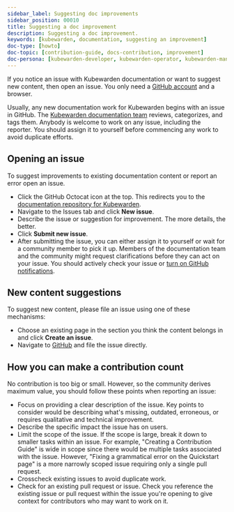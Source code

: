 ```yaml
---
sidebar_label: Suggesting doc improvements
sidebar_position: 00010
title: Suggesting a doc improvement
description: Suggesting a doc improvement.
keywords: [kubewarden, documentation, suggesting an improvement]
doc-type: [howto]
doc-topic: [contribution-guide, docs-contribution, improvement]
doc-persona: [kubewarden-developer, kubewarden-operator, kubewarden-manager]
---
```


<head>
  <link rel="canonical" href="https://docs.kubewarden.io/howtos/contribution-guide/suggesting-an-improvement"/>
</head>

If you notice an issue with Kubewarden documentation or want to suggest new
content, then open an issue. You only need a [GitHub
account](https://github.com/join) and a browser.

Usually, any new documentation work for Kubewarden begins with an issue in
GitHub. The [Kubewarden documentation
team](https://github.com/orgs/kubewarden/teams/kubewarden-documentation)
reviews, categorizes, and tags them. Anybody is welcome to work on any issue,
including the reporter. You should assign it to yourself before commencing any
work to avoid duplicate efforts.

## Opening an issue

To suggest improvements to existing documentation content or report an error
open an issue.

- Click the GitHub Octocat icon at the top. This redirects you to the
  [documentation repository for
  Kubewarden](https://github.com/kubewarden/docs).
- Navigate to the Issues tab and click **New issue**.
- Describe the issue or suggestion for improvement. The more details, the
  better.
- Click **Submit new issue**.
- After submitting the issue, you can either assign it to yourself or wait for
  a community member to pick it up. Members of the documentation team and the
  community might request clarifications before they can act on your issue. You
  should actively check your issue or [turn on GitHub
  notifications](https://docs.github.com/en/account-and-profile/managing-subscriptions-and-notifications-on-github/setting-up-notifications/configuring-notifications).

## New content suggestions

To suggest new content, please file an issue using one of these mechanisms:

- Choose an existing page in the section you think the content belongs in and
  click **Create an issue**.
- Navigate to [GitHub](https://github.com/kubewarden/docs/issues/new/choose)
  and file the issue directly.

## How you can make a contribution count

No contribution is too big or small. However, so the community derives maximum
value, you should follow these points when reporting an issue:

- Focus on providing a clear description of the issue. Key points to consider
  would be describing what's missing, outdated, erroneous, or requires
  qualitative and technical improvement.
- Describe the specific impact the issue has on users.
- Limit the scope of the issue. If the scope is large, break it down to smaller
  tasks within an issue. For example, "Creating a Contribution Guide" is wide
  in scope since there would be multiple tasks associated with the issue.
  However, "Fixing a grammatical error on the Quickstart page" is a more
  narrowly scoped issue requiring only a single pull request.
- Crosscheck existing issues to avoid duplicate work.
- Check for an existing pull request or issue. Check you reference the existing
  issue or pull request within the issue you're opening to give context for
  contributors who may want to work on it.
